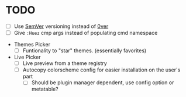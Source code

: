 # TODO

- [ ] Use [SemVer](https://semver.org/) versioning instead of [0ver](https://0ver.org/)
- [ ] Give `:Huez` cmp args instead of populating cmd namespace
- Themes Picker
  - [ ] Funtionality to "star" themes. (essentially favorites)
- Live Picker
  - [ ] Live preview from a theme registry
  - [ ] Autocopy colorscheme config for easier installation on the user's part
    - [ ] Should be plugin manager dependent, use config option or metatable?
